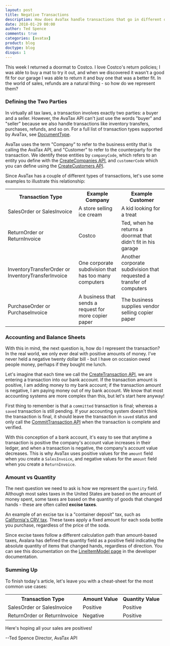 ```yaml
---
layout: post
title: Negative Transactions
description: How does AvaTax handle transactions that go in different directions?
date: 2018-01-29 00:00
author: Ted Spence
comments: true
categories: [avatax]
product: blog
doctype: blog
disqus: 1
---
```


This week I returned a doormat to Costco.  I love Costco's return policies; I was able to buy a mat to try it out, and when we discovered it wasn't a good fit for our garage I was able to return it and buy one that was a better fit.  In the world of sales, refunds are a natural thing - so how do we represent them?

<h3>Defining the Two Parties</h3>

In virtually all tax laws, a transaction involves exactly two parties: a buyer and a seller.  However, the AvaTax API can't just use the words "buyer" and "seller" because we also handle transactions like inventory transfers, purchases, refunds, and so on.  For a full list of transaction types supported by AvaTax, see [DocumentType](/api-reference/avatax/rest/v2/models/enums/DocumentType/).  

AvaTax uses the term "Company" to refer to the business entity that is calling the AvaTax API, and "Customer" to refer to the counterparty for the transaction.  We identify these entities by `companyCode`, which refers to an entity you define with the [CreateCompanies API](/api-reference/avatax/rest/v2/methods/Companies/CreateCompanies/), and `customerCode` which you can define using the [CreateCustomers API](/api-reference/avatax/rest/v2/methods/Customers/CreateCustomers/).

Since AvaTax has a couple of different types of transactions, let's use some examples to illustrate this relationship:

<div class="mobile-table">
    <table class="styled-table">
        <tr>
            <th>Transaction Type</th>
            <th>Example Company</th>
            <th>Example Customer</th>
        </tr>
        <tr>
            <td>SalesOrder or SalesInvoice</td>
            <td>A store selling ice cream</td>
            <td>A kid looking for a treat</td>
        </tr>
        <tr>
            <td>ReturnOrder or ReturnInvoice</td>
            <td>Costco</td>
            <td>Ted, when he returns a doormat that didn't fit in his garage</td>
        </tr>
        <tr>
            <td>InventoryTransferOrder or InventoryTransferInvoice</td>
            <td>One corporate subdivision that has too many computers</td>
            <td>Another corporate subdivision that requested a transfer of computers</td>
        </tr>
        <tr>
            <td>PurchaseOrder or PurchaseInvoice</td>
            <td>A business that sends a request for more copier paper</td>
            <td>The business supplies vendor selling copier paper</td>
        </tr>
    </table>
</div>

<h3>Accounting and Balance Sheets</h3>

With this in mind, the next question is, how do I represent the transaction?  In the real world, we only ever deal with positive amounts of money.  I've never held a negative twenty dollar bill - but I have on occasion owed people money, perhaps if they bought me lunch.

Let's imagine that each time we call the [CreateTransaction API](/api-reference/avatax/rest/v2/methods/Transactions/CreateTransaction/), we are entering a transaction into our bank account.  If the transaction amount is positive, I am adding money to my bank account; if the transaction amount is negative, I am paying money out of my bank account.  We know that most accounting systems are more complex than this, but let's start here anyway!

First thing to remember is that a `committed` transaction is final; whereas a `saved` transaction is still pending.  If your accounting system doesn't think the transaction is final, it should leave the transaction in `saved` status and only call the [CommitTransaction API](/api-reference/avatax/rest/v2/methods/Transactions/CommitTransaction/) when the transaction is complete and verified.

With this conception of a bank account, it's easy to see that anytime a transaction is positive the company's account value increases in their ledger, and when a transaction is negative, the company's account value decreases.  This is why AvaTax uses positive values for the `amount` field when you create a `SalesInvoice`, and negative values for the `amount` field when you create a `ReturnInvoice`.

<h3>Amount vs Quantity</h3>

The next question we need to ask is how we represent the `quantity` field.  Although most sales taxes in the United States are based on the amount of money spent, some taxes are based on the quantity of goods that changed hands - these are often called **excise taxes**.  

An example of an excise tax is a "container deposit" tax, such as [California's CRV tax](https://en.wikipedia.org/wiki/Container_deposit_legislation_in_the_United_States).  These taxes apply a fixed amount for each soda bottle you purchase, regardless of the price of the soda.

Since excise taxes follow a different calculation path than amount-based taxes, Avalara has defined the quantity field as a positive field indicating the absolute quantity of items that changed hands, regardless of direction.  You can see this documentation on the [LineItemModel page](/api-reference/avatax/rest/v2/models/LineItemModel/) in the developer documentation.

<h3>Summing Up</h3>

To finish today's article, let's leave you with a cheat-sheet for the most common use cases:

<div class="mobile-table">
    <table class="styled-table">
        <tr>
            <th>Transaction Type</th>
            <th>Amount Value</th>
            <th>Quantity Value</th>
        </tr>
        <tr>
            <td>SalesOrder or SalesInvoice</td>
            <td>Positive</td>
            <td>Positive</td>
        </tr>
        <tr>
            <td>ReturnOrder or ReturnInvoice</td>
            <td>Negative</td>
            <td>Positive</td>
        </tr>
    </table>
</div>

Here's hoping all your sales are positives!

--Ted Spence
Director, AvaTax API

